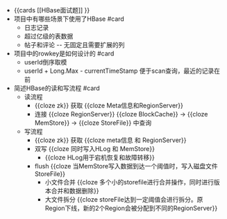 - {{cards [[HBase面试题]] }}
- 项目中有哪些场景下使用了HBase #card
	- 日志记录
	- 超过亿级的表数据
	- 帖子和评论 -- 无固定且需要扩展的列
- 项目中的rowkey是如何设计的 #card
	- userId倒序取模
	- userId + Long.Max - currentTimeStamp 便于scan查询，最近的记录在前
- 简述HBase的读和写流程 #card
	- 读流程
		- {{cloze zk}} 获取 {{cloze Meta信息和RegionServer}}
		- 连接 {{cloze RegionServer}} {{cloze BlockCache}} -> {{cloze MemStore}} -> {{cloze StoreFile}} 中查询
	- 写流程
		- {{cloze zk}} 获取 {{cloze meta信息 和 RegionServer}}
		- 双写 {{cloze 同时写入HLog 和 MemStore}}
			- {{cloze HLog用于宕机恢复和故障转移}}
		- flush {{cloze 当MemStore写入数据到达一个阈值时，写入磁盘文件 StoreFile}}
			- 小文件合并 {{cloze 多个小的storefile进行合并操作，同时进行版本合并和数据删除}}
			- 大文件拆分 {{cloze storeFile达到一定阈值会进行拆分。原Region下线，新的2个Region会被分配到不同的RegionServer}}
